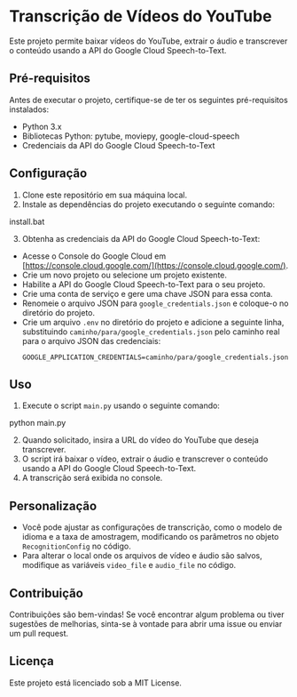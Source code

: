 # Transcrição de Vídeos do YouTube

Este projeto permite baixar vídeos do YouTube, extrair o áudio e transcrever o conteúdo usando a API do Google Cloud Speech-to-Text.

## Pré-requisitos

Antes de executar o projeto, certifique-se de ter os seguintes pré-requisitos instalados:

- Python 3.x
- Bibliotecas Python: pytube, moviepy, google-cloud-speech
- Credenciais da API do Google Cloud Speech-to-Text

## Configuração

1. Clone este repositório em sua máquina local.
2. Instale as dependências do projeto executando o seguinte comando:

install.bat

3. Obtenha as credenciais da API do Google Cloud Speech-to-Text:
- Acesse o Console do Google Cloud em [https://console.cloud.google.com/](https://console.cloud.google.com/).
- Crie um novo projeto ou selecione um projeto existente.
- Habilite a API do Google Cloud Speech-to-Text para o seu projeto.
- Crie uma conta de serviço e gere uma chave JSON para essa conta.
- Renomeie o arquivo JSON para `google_credentials.json` e coloque-o no diretório do projeto.
- Crie um arquivo `.env` no diretório do projeto e adicione a seguinte linha, substituindo `caminho/para/google_credentials.json` pelo caminho real para o arquivo JSON das credenciais:
  ```
  GOOGLE_APPLICATION_CREDENTIALS=caminho/para/google_credentials.json
  ```

## Uso

1. Execute o script `main.py` usando o seguinte comando:

python main.py

2. Quando solicitado, insira a URL do vídeo do YouTube que deseja transcrever.
3. O script irá baixar o vídeo, extrair o áudio e transcrever o conteúdo usando a API do Google Cloud Speech-to-Text.
4. A transcrição será exibida no console.

## Personalização

- Você pode ajustar as configurações de transcrição, como o modelo de idioma e a taxa de amostragem, modificando os parâmetros no objeto `RecognitionConfig` no código.
- Para alterar o local onde os arquivos de vídeo e áudio são salvos, modifique as variáveis `video_file` e `audio_file` no código.

## Contribuição

Contribuições são bem-vindas! Se você encontrar algum problema ou tiver sugestões de melhorias, sinta-se à vontade para abrir uma issue ou enviar um pull request.

## Licença

Este projeto está licenciado sob a MIT License.
